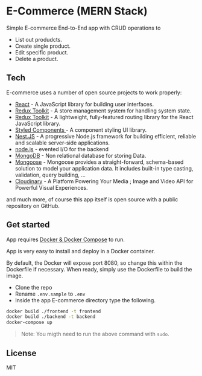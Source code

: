 # E-Commerce (MERN Stack)

Simple E-commerce End-to-End app with CRUD operations to

- List out produdcts.
- Create single product.
- Edit specific product.
- Delete a product.

## Tech

E-commerce uses a number of open source projects to work properly:

- [React] - A JavaScript library for building user interfaces.
- [Redux Toolkit] - A store management system for handling system state.
- [Redux Toolkit] - A lightweight, fully-featured routing library for the React JavaScript library.
- [Styled Components ] - A component styling UI library.
- [Nest.JS] - A progressive Node.js framework for building efficient, reliable and scalable server-side applications.
- [node.js] - evented I/O for the backend
- [MongoDB] - Non relational database for storing Data.
- [Mongoose] - Mongoose provides a straight-forward, schema-based solution to model your application data. It includes built-in type casting, validation, query building, ...
- [Cloudinary] - A Platform Powering Your Media ; Image and Video API for Powerful Visual Experiences.

and much more, of course this app itself is open source with a public repository on GitHub.

## Get started

App requires [Docker & Docker Compose](https://www.docker.com/) to run.

App is very easy to install and deploy in a Docker container.

By default, the Docker will expose port 8080, so change this within the
Dockerfile if necessary. When ready, simply use the Dockerfile to
build the image.

- Clone the repo
- Rename `.env.sample` to `.env`
- Inside the app E-commerce directory type the following.

```sh
docker build ./frontend -t frontend
docker build ./backend -t backend
docker-compose up
```

> Note: You migth need to run the above command with `sudo`.

## License

MIT

[node.js]: http://nodejs.org
[react]: https://reactjs.org/
[redux toolkit]: https://redux-toolkit.js.org/
[styled components]: https://styled-components.com/
[redux toolkit]: https://v5.reactrouter.com/web/guides/quick-start
[nest.js]: https://nestjs.com/
[mongodb]: https://www.mongodb.com
[mongoose]: https://mongoosejs.com
[cloudinary]: https://cloudinary.com/
